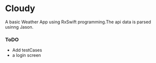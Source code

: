 # Cloudy

A basic Weather App using RxSwift programming.The api data is parsed usinng Jason.

### ToDO

- Add testCases
- a login screen
